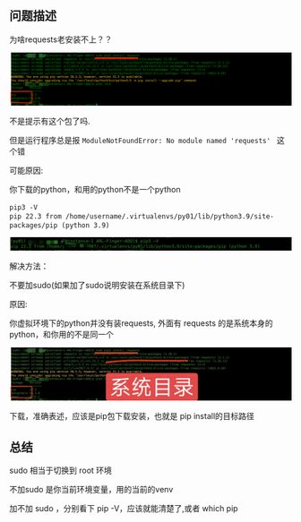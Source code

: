 

## 问题描述

为啥requests老安装不上？？

![img.png](img.png)


不是提示有这个包了吗.

但是运行程序总是报  `ModuleNotFoundError: No module named 'requests' `  这个错

可能原因:

你下载的python，和用的python不是一个python

```shell
pip3 -V
pip 22.3 from /home/username/.virtualenvs/py01/lib/python3.9/site-packages/pip (python 3.9)
```

![img_1.png](img_1.png)

解决方法：

不要加sudo(如果加了sudo说明安装在系统目录下)


原因:

你虚拟环境下的python并没有装requests, 外面有 requests 的是系统本身的python，和你用的不是同一个


![img_2.png](img_2.png)

下载，准确表述，应该是pip包下载安装，也就是 pip install的目标路径

## 总结

sudo 相当于切换到 root 环境

不加sudo 是你当前环境变量，用的当前的venv

加不加 sudo ，分别看下 pip  -V，应该就能清楚了,或者 which pip